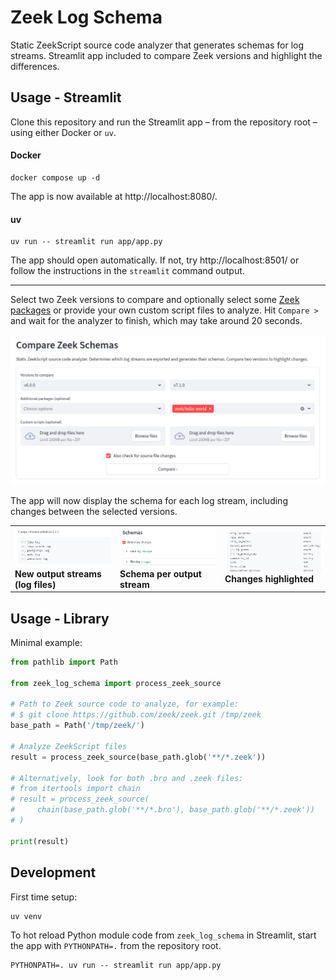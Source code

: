 # Zeek Log Schema

Static ZeekScript source code analyzer that generates schemas for log streams. Streamlit app included to compare Zeek versions and highlight the differences.

## Usage - Streamlit
Clone this repository and run the Streamlit app – from the repository root – using either Docker or `uv`.

#### Docker
```shell
docker compose up -d
```

The app is now available at http://localhost:8080/.

#### uv
```shell
uv run -- streamlit run app/app.py
```
The app should open automatically. If not, try http://localhost:8501/ or follow the instructions in the `streamlit` command output.

---

Select two Zeek versions to compare and optionally select some [Zeek packages](https://packages.zeek.org/) or provide your own custom script files to analyze. Hit `Compare >` and wait for the analyzer to finish, which may take around 20 seconds.

![Zeek Schema Comparison](./readme_files/streamlit_input_form.png)

The app will now display the schema for each log stream, including changes between the selected versions. 

<table><tr>
    <td width="33.33%">
        <img width="100%" alt="Image showing output stream updates" src="./readme_files/streamlit_example_output_streams_added.png"><br>
        <b>New output streams (log files)</b>
    </td>
    <td width="33.33%">
        <img width="100%" alt="Image showing schema inspection and changes" src="./readme_files/streamlit_example_schemas_changed.png"><br>
        <b>Schema per output stream</b>
    </td>
    <td width="33.33%">
        <img width="100%" alt="Image showing field name, type and location diff" src="./readme_files/streamlit_example_added_fields.png"><br>
        <b>Changes highlighted</b>
    </td>
</tr></table>

## Usage - Library

Minimal example:

```python
from pathlib import Path

from zeek_log_schema import process_zeek_source

# Path to Zeek source code to analyze, for example:
# $ git clone https://github.com/zeek/zeek.git /tmp/zeek
base_path = Path('/tmp/zeek/')

# Analyze ZeekScript files
result = process_zeek_source(base_path.glob('**/*.zeek'))

# Alternatively, look for both .bro and .zeek files:
# from itertools import chain
# result = process_zeek_source(
#     chain(base_path.glob('**/*.bro'), base_path.glob('**/*.zeek'))
# )

print(result)
```

## Development

First time setup:

```shell
uv venv
```

To hot reload Python module code from `zeek_log_schema` in Streamlit, start the app with `PYTHONPATH=.` from the repository root.

```shell
PYTHONPATH=. uv run -- streamlit run app/app.py
```
